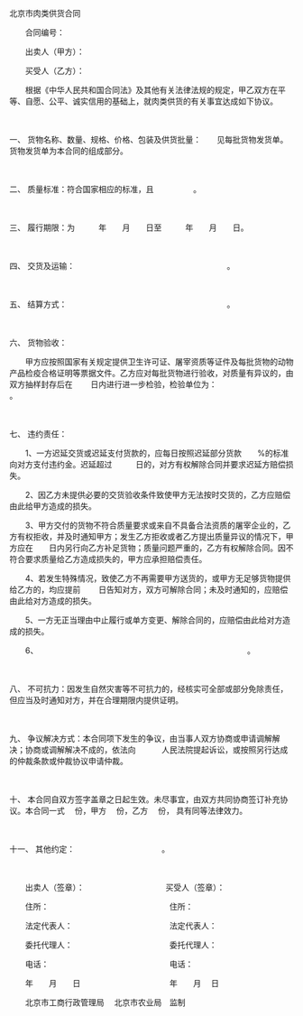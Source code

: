 



北京市肉类供货合同



 

　　合同编号：　　

　　出卖人（甲方）：　　

　　买受人（乙方）：　　

　　根据《中华人民共和国合同法》及其他有关法律法规的规定，甲乙双方在平等、自愿、公平、诚实信用的基础上，就肉类供货的有关事宜达成如下协议。

　　

一、
货物名称、数量、规格、价格、包装及供货批量：　　见每批货物发货单。货物发货单为本合同的组成部分。

　　

二、
质量标准：符合国家相应的标准，且　　　　　。

　　

三、
履行期限：为　　　年　　月　　日至　　　年　　月　　日。

　　

四、
交货及运输：　　　　　　　　　　　　　　　　　　　 。

　　

五、
结算方式：　　　　　　　　　　　　　　　　　　　　 。

　　

六、
货物验收：　　

　　甲方应按照国家有关规定提供卫生许可证、屠宰资质等证件及每批货物的动物产品检疫合格证明等票据文件。乙方应对每批货物进行验收，对质量有异议的，由双方抽样封存后在　　 日内进行进一步检验，检验单位为：　　　　　　　　　 。

　　

七、
违约责任：　　

　　1、一方迟延交货或迟延支付货款的，应每日按照迟延部分货款　　%的标准向对方支付违约金。迟延超过　　　日的，对方有权解除合同并要求迟延方赔偿损失。　　

　　2、因乙方未提供必要的交货验收条件致使甲方无法按时交货的，乙方应赔偿由此给甲方造成的损失。　　

　　3、甲方交付的货物不符合质量要求或来自不具备合法资质的屠宰企业的，乙方有权拒收，并及时通知甲方；发生乙方拒收或者乙方提出质量异议的情况下，甲方应在　　日内另行向乙方补足货物；质量问题严重的，乙方有权解除合同。因不符合要求质量给乙方造成损失的，甲方应承担赔偿责任。　　

　　4、若发生特殊情况，致使乙方不再需要甲方送货的，或甲方无足够货物提供给乙方的，均应提前　　 日告知对方，双方可解除合同；未及时通知的，应赔偿由此给对方造成的损失。

　　5、一方无正当理由中止履行或单方变更、解除合同的，应赔偿由此给对方造成的损失。　　

　　6、　　　　　　　　　　　　　　　　　　　　　　　　　　　。

　　

八、
不可抗力：因发生自然灾害等不可抗力的，经核实可全部或部分免除责任，但应当及时通知对方，并在合理期限内提供证明。

　　

九、
争议解决方式：本合同项下发生的争议，由当事人双方协商或申请调解解决；协商或调解解决不成的，依法向　　　 人民法院提起诉讼，或按照另行达成的仲裁条款或仲裁协议申请仲裁。

　　

十、
本合同自双方签字盖章之日起生效。未尽事宜，由双方共同协商签订补充协议。本合同一式　 份，甲方　 份，乙方　 份， 具有同等法律效力。

　　

十一、
其他约定：　　　　　　　　　　　。　　

　　

　　出卖人（签章）：　　　　　　　　　　 买受人（签章）：　　

　　住所：　　　　　　　　　　　　　　　 住所：　　

　　法定代表人：　　　　　　　　　　　　 法定代表人：　　

　　委托代理人：　　　　　　　　　　　　 委托代理人：　　

　　电话：　　　　　　　　　　　　　　　 电话：　　

　　年　　月　　日　　　　　　　　　　　 年　　月　 日　　

　　北京市工商行政管理局　 北京市农业局　监制